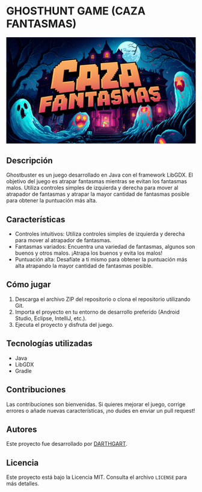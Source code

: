 # GHOSTHUNT GAME (CAZA FANTASMAS)
![Ghostbuster Logo](assets/mainmenu.png)

## Descripción
Ghostbuster es un juego desarrollado en Java con el framework LibGDX. El objetivo del juego es atrapar fantasmas mientras se evitan los fantasmas malos. Utiliza controles simples de izquierda y derecha para mover al atrapador de fantasmas y atrapar la mayor cantidad de fantasmas posible para obtener la puntuación más alta.

## Características
- Controles intuitivos: Utiliza controles simples de izquierda y derecha para mover al atrapador de fantasmas.
- Fantasmas variados: Encuentra una variedad de fantasmas, algunos son buenos y otros malos. ¡Atrapa los buenos y evita los malos!
- Puntuación alta: Desafíate a ti mismo para obtener la puntuación más alta atrapando la mayor cantidad de fantasmas posible.

## Cómo jugar
1. Descarga el archivo ZIP del repositorio o clona el repositorio utilizando Git.
2. Importa el proyecto en tu entorno de desarrollo preferido (Android Studio, Eclipse, IntelliJ, etc.).
3. Ejecuta el proyecto y disfruta del juego.

## Tecnologías utilizadas
- Java
- LibGDX
- Gradle

## Contribuciones
Las contribuciones son bienvenidas. Si quieres mejorar el juego, corrige errores o añade nuevas características, ¡no dudes en enviar un pull request!

## Autores
Este proyecto fue desarrollado por [DARTHGART](https://github.com/darthgart).

## Licencia
Este proyecto está bajo la Licencia MIT. Consulta el archivo `LICENSE` para más detalles.

